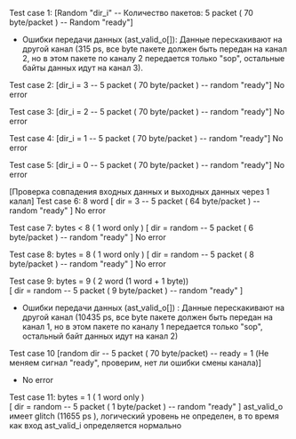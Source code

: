 Test case 1: 
[Random "dir_i" -- Количество пакетов: 5 packet ( 70 byte/packet ) --  Random "ready"]
- Ошибки передачи данных (ast_valid_o[]): Данные перескакивают на другой канал (315 ps, все byte пакете должен быть передан на канал 2, но в этом пакете по каналу 2 передается только "sop", остальные байты данных идут на канал 3).

Test case 2: 
[dir_i = 3 -- 5 packet ( 70 byte/packet ) -- random "ready"]
No error

Test case 3: 
[dir_i = 2 -- 5 packet ( 70 byte/packet ) -- random "ready"]
No error

Test case 4: 
[dir_i = 1 -- 5 packet ( 70 byte/packet ) -- random "ready"]
No error

Test case 5: 
[dir_i = 0 -- 5 packet ( 70 byte/packet ) -- random "ready"]
No error

[Проверка совпадения входных данных и выходных данных через 1 калал]
Test case 6: 8 word 
[ dir = 3 -- 5 packet ( 64 byte/packet ) -- random "ready" ]
No error

Test case 7: bytes < 8 ( 1 word only )
[ dir = random -- 5 packet ( 6 byte/packet ) -- random "ready" ]
No error

Test case 8: bytes = 8 ( 1 word only )
[ dir = random -- 5 packet ( 8 byte/packet ) -- random "ready" ]
No error

Test case 9: bytes = 9 ( 2 word  (1 word + 1 byte))  
[ dir = random -- 5 packet ( 9 byte/packet ) -- random "ready" ]
- Ошибки передачи данных (ast_valid_o[]) : Данные перескакивают на другой канал (10435 ps, все byte пакете должен быть передан на канал 1, но в этом пакете по каналу 1 передается только "sop", остальный байт данных идут на канал 2)

Test case 10 
[random dir -- 5 packet ( 70 byte/packet) -- ready = 1 (Не меняем сигнал "ready", проверим, нет ли ошибки смены канала)]
- No error

Test case 11: bytes = 1 ( 1 word only )  
[ dir = random -- 5 packet ( 1 byte/packet ) -- random "ready" ]
ast_valid_o имеет glitch (11655 ps ), логический уровень не определен, в то время как вход ast_valid_i определяется нормально
















 